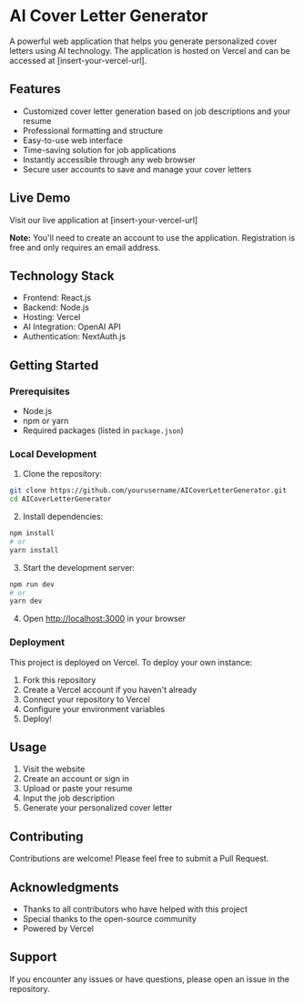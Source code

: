 # AI Cover Letter Generator

A powerful web application that helps you generate personalized cover letters using AI technology. The application is hosted on Vercel and can be accessed at [insert-your-vercel-url].

## Features

- Customized cover letter generation based on job descriptions and your resume
- Professional formatting and structure
- Easy-to-use web interface
- Time-saving solution for job applications
- Instantly accessible through any web browser
- Secure user accounts to save and manage your cover letters

## Live Demo

Visit our live application at [insert-your-vercel-url]

**Note:** You'll need to create an account to use the application. Registration is free and only requires an email address.

## Technology Stack

- Frontend: React.js
- Backend: Node.js
- Hosting: Vercel
- AI Integration: OpenAI API
- Authentication: NextAuth.js

## Getting Started

### Prerequisites

- Node.js
- npm or yarn
- Required packages (listed in `package.json`)

### Local Development

1. Clone the repository:
```bash
git clone https://github.com/yourusername/AICoverLetterGenerator.git
cd AICoverLetterGenerator
```

2. Install dependencies:
```bash
npm install
# or
yarn install
```

3. Start the development server:
```bash
npm run dev
# or
yarn dev
```

4. Open [http://localhost:3000](http://localhost:3000) in your browser

### Deployment

This project is deployed on Vercel. To deploy your own instance:

1. Fork this repository
2. Create a Vercel account if you haven't already
3. Connect your repository to Vercel
4. Configure your environment variables
5. Deploy!

## Usage

1. Visit the website
2. Create an account or sign in
3. Upload or paste your resume
4. Input the job description
5. Generate your personalized cover letter

## Contributing

Contributions are welcome! Please feel free to submit a Pull Request.

## Acknowledgments

- Thanks to all contributors who have helped with this project
- Special thanks to the open-source community
- Powered by Vercel

## Support

If you encounter any issues or have questions, please open an issue in the repository. 